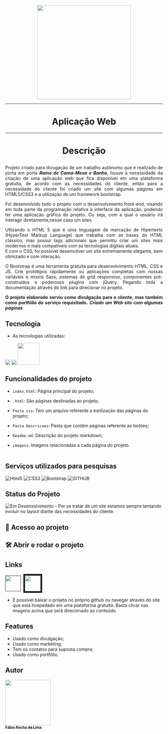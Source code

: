 <p align="center"><img src="https://www.womgp.com/blog/wp-content/uploads/2020/08/diseno-paginas-web.jpg"width="300px"></p>
<hr>
 <h1 align="center">Aplicação Web</h1>
 <hr>

# <p align="center">Descrição</p>
<p align="justify">
Projeto criado para divugação de um trabalho autônomo que é realizado de porta em porta <b><i>Ramo de Cama-Mesa e Banho</b></i>, houve à necessidade da criação de uma aplicação web que fica disponível em uma plataforma gratuita, de acordo com as necessidades do cliente, então para a necessidade do cliente foi criado um site com algumas páginas em HTML5/CSS3 e a utilização de um framework bootstrap.<p align="justify">
Foi desenvolvido todo o projeto com o desenvolvimento front-end, visando em toda parte da programação relativa à interface da aplicação, podendo ter uma aplicação gráfica do projeto. Ou seja, com a qual o usuário irá interagir diretamente,nesse caso um sites.<br>
<p align="justify">
Utlizando o HTML 5 que é uma linguagem de marcação de Hipertexto (HyperText Markup Language) que trabalha com as bases do HTML clássico, mas possui tags adicionais que permitiu criar um sites mais modernos e mais compatíveis com as tecnologias digitais atuais.<br>
E com o CSS, foi possível desenvolver um site extremamente elegante, bem otimizado e com interação.
<p align="justify">
O Bootstrap é uma ferramenta gratuita para desenvolvimento HTML, CSS e JS. Crie protótipos rápidamente ou aplicações completas com nossas variáveis e mixins Sass, sistemas de grid responsivo, componentes pré-construídos e poderosos plugins com jQuery. Pegando toda a documentação através do link para direcionar no projeto.
<p align="justify">
<b>O projeto elaborado serviu como divulgação para o cliente, mas também como portfólio do serviço requisitado.</b>
 <b><i>Criado um Web site com algumas páginas </i></b>
</p>
 
 
## Tecnologia
 
* As tecnologias utilizadas:<br>
<p>
<img src="https://img.icons8.com/external-flaticons-lineal-color-flat-icons/64/000000/external-html-5-mobile-app-development-flaticons-lineal-color-flat-icons.png"/>
<img src="https://img.icons8.com/dusk/64/000000/css3.png"/>
<img src="https://img.icons8.com/color/48/000000/bootstrap.png" width="70px"/></p>
</p>


 ## Funcionalidades do projeto

- `index.html`:  Página principal do projeto;
- `.html`:  São páginas destinadas ao projeto;
- `Pasta css`:  Tem um arquivo referente a estilização das páginas do projeto;
- `Pasta Descricoes`:  Pasta que contêm páginas referente ao botões;
- `Readme.md`:  Descrição do projeto markdown;

- `imagens`:  Imagens relacionadas a cada página do projeto. <br><br>

## Serviços utilizados para pesquisas
 
 ![Html5](https://img.shields.io/badge/-HTML5-red?logo=HTML5&logoColor=white&style=for-the-badge)
 ![CSS3](https://img.shields.io/badge/-CSS3-02569g?logo=CSS3&logoColor=white&style=for-the-badge)
 ![Bootstrap](https://img.shields.io/badge/-Bootstrap-orange?logo=Bootstrap&logoColor=white&style=for-the-badge)
 ![GITHUB](https://img.shields.io/badge/-github-blue?logo=github&logoColor=white&&style=for-the-badge)
 <br>
## Status do Projeto
<p align="center">

![Em Desenvolvimento](https://img.shields.io/badge/-Em%20Desenvolvimento-red?logo=&logoColor=white&&style=static) - Por se tratar de um site estamos sempre tentando evoluir no layout diante das necessidades do cliente.</p>


 
## 📁 Acesso ao projeto


## 🛠️ Abrir e rodar o projeto
## Links

<p justify-items="center">
<a href=""https://github.com/fabio-0611/Pagina-web/><img src="https://cdn.icon-icons.com/icons2/2351/PNG/512/logo_github_icon_143196.png" width="50px"></a>&nbsp
<a href="https://familialimacmb.000webhostapp.com/">
<img src="https://encrypted-tbn0.gstatic.com/images?q=tbn:ANd9GcQ3ZxQ5EWDk8bYqaUQpFeGFj2Phg8bSK5iLMEwcJd-Egw46QDwOl8_BuNw6_mBhyjl5BO4&usqp=CAU" width="50px" border="5px"> </a>
</P>

- É possível baixar o projeto no próprio github ou navegar através do site que está hospedado em uma plataforma gratuíta.
Basta clicar nas imagens acima que será direcionado ao conteúdo.


## Features
 
  - Usado como divulgação;
  - Usado como marketing;
  - Tem os contatos para suposta compra;
  - Usado como portfólio.<br>
 
 
 ## Autor
 
 [<img src="https://avatars.githubusercontent.com/u/63213686?s=400&u=e24b998ffba407947eece8ca64b3c1230047f515&v=4" width="145px"><br><sub align="center" ><b color="white">Fábio Rocha de Lima</b></sub>](https://github.com/fabio-0611) 


